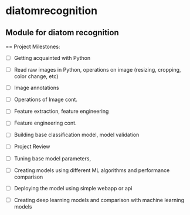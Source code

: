 # diatomrecognition

## Module for diatom recognition
==
Project Milestones:

- [ ] Getting acquainted with Python
- [ ] Read raw images in Python, operations on image (resizing, cropping, color change, etc)
- [ ] Image annotations
- [ ] Operations of Image cont.
- [ ] Feature extraction, feature engineering
- [ ] Feature engineering cont.
- [ ] Building base classification model, model validation
- [ ] Project Review
- [ ] Tuning base model parameters,
- [ ] Creating models using different ML algorithms and performance comparison
- [ ] Deploying the model using simple webapp or api
- [ ] Creating deep learning models and comparison with machine learning models

